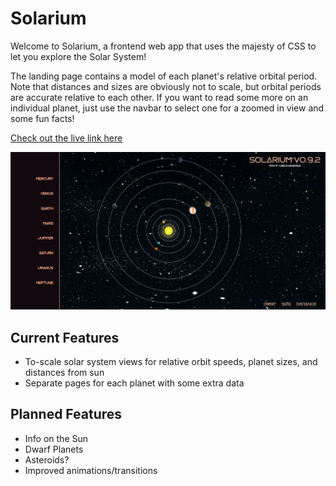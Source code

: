 # Solarium

Welcome to Solarium, a frontend web app that uses the majesty of CSS to let you explore the Solar System!

The landing page contains a model of each planet's relative orbital period.  Note that distances and sizes are obviously not to scale, but orbital periods are accurate relative to each other.  If you want to read some more on an individual planet, just use the navbar to select one for a zoomed in view and some fun facts!

[Check out the live link here](https://main.d3r14dsa2y4rzh.amplifyapp.com/)

![Preview](https://github.com/ChristoGrab/solarium/blob/main/public/Solarium-0.9.2-main.jpg)

## Current Features

- To-scale solar system views for relative orbit speeds, planet sizes, and distances from sun
- Separate pages for each planet with some extra data

## Planned Features

- Info on the Sun
- Dwarf Planets
- Asteroids?
- Improved animations/transitions
